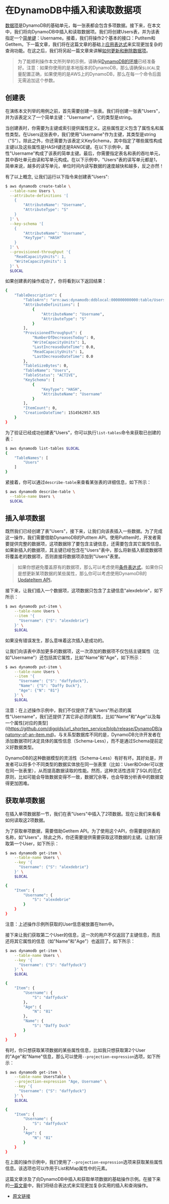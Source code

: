 # 在DynamoDB中插入和读取数据项

[数据项](https://github.com/digolds/url_shorten_service/blob/release/DynamoDB/anatomy-of-an-item.md)是DynamoDB的基础单元，每一张表都会包含多项数据。接下来，在本文中，我们将向DynamoDB中插入和读取数据项。我们将创建Users表，并为该表指定一个[简单键](https://github.com/digolds/url_shorten_service/blob/release/DynamoDB/anatomy-of-an-item.md)：Username。接着，我们将操作2个基本的接口：PutItem和GetItem。下一篇文章，我们将在这篇文章的基础上[应用表达式](https://github.com/digolds/url_shorten_service/blob/release/DynamoDB/expression-basics.md)来实现更加复杂的查询功能。在这之后，我们将另起一篇文章来讲解[如何更新和删除数据项](https://github.com/digolds/url_shorten_service/blob/release/DynamoDB/updating-deleting-items)。

>为了能顺利操作本文所列举的示例，请确保[DynamoDB的环境](https://github.com/digolds/url_shorten_service/blob/release/DynamoDB/environment-setup)已经准备好。注意：如果你使用的是本地版本的DynamoDB，那么请确保`$LOCAL`变量配置正确，如果使用的是AWS上的DynamoDB，那么在每一个命令后面无需追加这个参数。

## 创建表

在演练本文列举的用例之前，首先需要创建一张表。我们将创建一张表"Users"，并为该表定义了一个简单主键："Username"，它的类型是string。

当创建表时，你需要为主键或索引提供属性定义。这些属性定义包含了属性名和属性类型。在Users这张表中，我们使用"Username"作为主键，其类型是string（"S"）。除此之外，你还需要为该表定义KeySchema，其中指定了哪些属性构成主键以及这些属性是HASH键还是RANGE键。在以下示例中，属性"Username"构成了该表的简单主键。最后，你需要指定表名和表的吞吐单元，其中吞吐单元由读和写单元构成。在以下示例中，"Users"表的读写单元都是1，简单来说，越多的读写单元，单位时间内读写数据的速度越快和越多，反之亦然！

有了以上概念, 让我们运行以下指令来创建表"Users":

```bash
$ aws dynamodb create-table \
  --table-name Users \
  --attribute-definitions '[
    {
        "AttributeName": "Username",
        "AttributeType": "S"
    }
  ]' \
  --key-schema '[
    {
        "AttributeName": "Username",
        "KeyType": "HASH"
    }
  ]' \
  --provisioned-throughput '{
    "ReadCapacityUnits": 1,
    "WriteCapacityUnits": 1
  }' \
  $LOCAL
```

如果创建表的操作成功了，你将看到以下返回结果：

```bash
{
    "TableDescription": {
        "TableArn": "arn:aws:dynamodb:ddblocal:000000000000:table/Users",
        "AttributeDefinitions": [
            {
                "AttributeName": "Username",
                "AttributeType": "S"
            }
        ],
        "ProvisionedThroughput": {
            "NumberOfDecreasesToday": 0,
            "WriteCapacityUnits": 1,
            "LastIncreaseDateTime": 0.0,
            "ReadCapacityUnits": 1,
            "LastDecreaseDateTime": 0.0
        },
        "TableSizeBytes": 0,
        "TableName": "Users",
        "TableStatus": "ACTIVE",
        "KeySchema": [
            {
                "KeyType": "HASH",
                "AttributeName": "Username"
            }
        ],
        "ItemCount": 0,
        "CreationDateTime": 1514562957.925
    }
}
```

为了验证已经成功创建表"Users"，你可以执行`list-tables`命令来获取已创建的表：

```bash
$ aws dynamodb list-tables $LOCAL
{
    "TableNames": [
        "Users"
    ]
}
```

紧接着，你可以通过`describe-table`来查看某张表的详细信息，如下所示：

```bash
$ aws dynamodb describe-table \
  --table-name Users \
  $LOCAL
```

## 插入单项数据

既然我们已经创建了表"Users"，接下来，让我们向该表插入一些数据。为了完成这一操作，我们需要借助DynamoDB的PutItem API。使用PutItem时，开发者需要提供完整的数据项，这项数据除了要包含主键信息，还需要包含其它属性信息。如果新插入的数据项，其主键已经包含在"Users"表中，那么将新插入额度数据项将覆盖老的数据项，否则直接将数据项添加到"Users"表里。

>如果你想避免覆盖原有的数据项，那么可以考虑使用[条件表达式](https://github.com/digolds/url_shorten_service/blob/release/DynamoDB/expression-basics.md)。如果你只是想更新某项数据的某些属性，那么你可以考虑使用DynamoDB的[UpdateItem API](https://github.com/digolds/url_shorten_service/blob/release/DynamoDB/updating-deleting-items.md)。

接下来，让我们插入一个数据项，这项数据只包含了主键信息"alexdebrie"，如下所示：

```bash
$ aws dynamodb put-item \
    --table-name Users \
    --item '{
      "Username": {"S": "alexdebrie"}
    }' \
    $LOCAL
```

如果没有错误发生，那么意味着这次插入是成功的。

让我们向该表中添加更多的数据项，这一次添加的数据项不仅包括主键属性（比如"Username"）还包括其它属性，比如"Name"和"Age"，如下所示：

```bash
$ aws dynamodb put-item \
    --table-name Users \
    --item '{
      "Username": {"S": "daffyduck"},
      "Name": {"S": "Daffy Duck"},
      "Age": {"N": "81"}
    }' \
    $LOCAL
```

注意：在上述操作示例中，我们不仅提供了表"Users"所必须的属性"Username"，我们还提供了其它非必须的属性，比如"Name"和"Age"以及每一个属性[对应的类型]((https://github.com/digolds/url_shorten_service/blob/release/DynamoDB/anatomy-of-an-item.md)。与关系型数据库不同的是，DynamoDB允许开发者在添加数据项时决定具体的属性信息（Schema-Less），而不是通过Schema提前定义好数据类型。


DynamoDB的这种数据模型的灵活性（Schema-Less）有好有坏。其好处是，开发者可以将多个不同类型的数据实体放在同一张表里（比如：User和Order可以放在同一张表里），从而提高数据读取的性能。然而，这种灵活性违背了SQL的范式原则，比如可能会导致数据变得不一致，数据冗余等，也会导致分析表中的数据变得更加困难。

## 获取单项数据

在插入单项数据那一节，我们在表"Users"中插入了2项数据。现在让我们来看看如何读取这2项数据。

为了获取单项数据，需要借助GetItem API。为了使用这个API，你需要提供表的名称，如"Users"，除此之外，你还需要提供需要获取这项数据的主键。让我们获取第一个User，如下所示：

```bash
$ aws dynamodb get-item \
    --table-name Users \
    --key '{
      "Username": {"S": "alexdebrie"}
    }' \
    $LOCAL

{
    "Item": {
        "Username": {
            "S": "alexdebrie"
        }
    }
}
```

注意：上述操作示例所获取的User信息被放置在Item中。

接下来让我们获取第二个User的信息，这一次的用户不仅返回了主键信息，而且还将其它属性的信息（如"Name"和"Age"）也返回了。如下所示：

```bash
$ aws dynamodb get-item \
    --table-name Users \
    --key '{
      "Username": {"S": "daffyduck"}
    }' \
    $LOCAL

{
    "Item": {
        "Username": {
            "S": "daffyduck"
        },
        "Age": {
            "N": "81"
        },
        "Name": {
            "S": "Daffy Duck"
        }
    }
}
```

有时，你只想获取某项数据的某些属性信息，比如我只想获取第2个User的"Age"和"Name"信息，那么可以使用`--projection-expression`选项，如下所示：

```bash
$ aws dynamodb get-item \
    --table-name UsersTable \
    --projection-expression "Age, Username" \
    --key '{
      "Username": {"S": "daffyduck"}
    }' \
    $LOCAL

{
    "Item": {
        "Username": {
            "S": "daffyduck"
        },
        "Age": {
            "N": "81"
        }
    }
}
```

在上面的操作示例中，我们使用了`--projection-expression`选项来获取某些属性信息。该选项也可以作用于List和Map属性中的元素。

这篇文章涉及了向DynamoDB中插入和获取单项数据的基础操作示例。在接下来的[一篇文章](https://github.com/digolds/url_shorten_service/blob/release/DynamoDB/expression-basics.md)中，我们将结合表达式来实现更加复杂实用的插入和查询操作。

* [原文链接](https://www.dynamodbguide.com/inserting-retrieving-items)